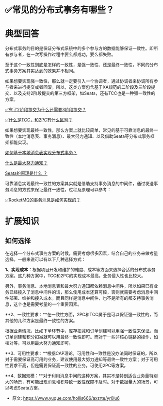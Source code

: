 # ✅常见的分布式事务有哪些？
<!--page header-->

<a name="Ddex9"></a>
# 典型回答
分布式事务的目的是保证分布式系统中的多个参与方的数据能够保证一致性。即所有参与者，在一次写操作过程中要么都成功，要么都失败。

至于这个一致性到底是怎样的一致性，是强一致性、还是最终一致性，不同的分布式事务方案其实达到的效果并不相同。

如果想要实现强一致性，那么就一定要引入一个协调者，通过协调者来协调所有参与者来进行提交或者回滚。所以，这类方案包含基于XA规范的二阶段及三阶段提交、以及支持2阶段提交的第三方框架，如Seata，还有TCC也是一种强一致性的方案。

[✅有了2阶段提交为什么还需要3阶段提交？](https://www.yuque.com/hollis666/axzrte/du7xnm?view=doc_embed)

[✅什么是TCC，和2PC有什么区别？](https://www.yuque.com/hollis666/axzrte/xhvbak3ouy6xqiml?view=doc_embed)

如果想要实现最终一致性，那么方案上就比较简单，常见的基于可靠消息的最终一致性（本地消息表、事务消息）、最大努力通知、以及借助Seata等分布式事务框架都能实现。

[如何基于本地消息表实现分布式事务？](https://www.yuque.com/hollis666/axzrte/xm675quxo1bc5qm8?view=doc_embed)

[什么是最大努力通知？](https://www.yuque.com/hollis666/axzrte/akhq6shbaqc61s5n?view=doc_embed)

[Seata的原理是什么 ？](https://www.yuque.com/hollis666/axzrte/qro9fl9lsiinx1tu?view=doc_embed)

可靠消息实现最终一致性的方案其实就是借助支持事务消息的中间件，通过发送事务消息的方式来保证最终一致性，过程及原理可以参考：

[✅RocketMQ的事务消息是如何实现的？](https://www.yuque.com/hollis666/axzrte/abxh7z?view=doc_embed)


<a name="QnpXo"></a>
# 扩展知识

<a name="xh3rw"></a>
## 如何选择

在选择一个分布式事务方案的时候，需要考虑很多因素，结合自己的业务来做考量选择。一般来说可以有以下几种选择方式：

**1、实现成本**：根据项目开发和维护的难度、成本等方面来选择合适的分布式事务方案。这几种方案中，TCC和2PC的实现成本最高，业务侵入性也比较大。

另外，事务消息、本地消息表和最大努力通知都依赖消息中间件，所以如果已有业务已经接入了消息中间件的话，那么使用成本还算可控，否则就需要考虑消息中间件部署、维护和接入成本。而且同样是消息中间件，也不是所有的都支持事务消息，这个也是需要考量的一个重要因素。

**2、一致性要求：**在一致性方面，2PC和TCC属于是可以保证强一致性的，而其他的几种方案是最终一致性的方案。

根据业务情况，比如下单环节中，库存扣减和订单创建可以用强一致性来保证。而订单创建和积分扣减就可以用最终一致性即可。而对于一些非核心链路的操作，如核对等，可以用最大努力通知即可。

**3、可用性要求：**根据CAP理论，可用性和一致性是没办法同时保证的，所以对于需要保证高可用的业务，建议使用最大努力通知等最终一致性方案；对于可用性要求不高，但是需要保证高一致性的业务，可使用2PC等方案。

**4、数据规模：**对于利用消息中间的这种方案，其实不是特别适合业务量特别大的场景，有可能出现消息堆积导致一致性保障不及时。对于数据量大的场景，可以考虑Seata方案。


<!--page footer-->
- 原文: <https://www.yuque.com/hollis666/axzrte/yr0lu6>